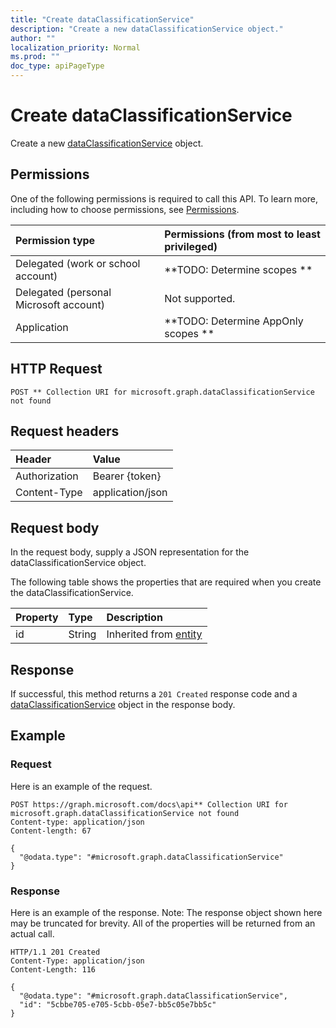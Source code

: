 ```yaml
---
title: "Create dataClassificationService"
description: "Create a new dataClassificationService object."
author: ""
localization_priority: Normal
ms.prod: ""
doc_type: apiPageType
---
```


# Create dataClassificationService

Create a new [dataClassificationService](../resources/dataclassificationservice.md) object.

## Permissions
One of the following permissions is required to call this API. To learn more, including how to choose permissions, see [Permissions](/concepts/permissions-reference.md).

|Permission type|Permissions (from most to least privileged)|
|:---|:---|
|Delegated (work or school account)|**TODO: Determine scopes **|
|Delegated (personal Microsoft account)|Not supported.|
|Application|**TODO: Determine AppOnly scopes **|

## HTTP Request
<!-- {
  "blockType": "ignored"
}
-->
``` http
POST ** Collection URI for microsoft.graph.dataClassificationService not found
```

## Request headers
|Header|Value|
|:---|:---|
|Authorization|Bearer {token}|
|Content-Type|application/json|

## Request body
In the request body, supply a JSON representation for the dataClassificationService object.

The following table shows the properties that are required when you create the dataClassificationService.

|Property|Type|Description|
|:---|:---|:---|
|id|String| Inherited from [entity](../resources/entity.md)|



## Response
If successful, this method returns a `201 Created` response code and a [dataClassificationService](../resources/dataclassificationservice.md) object in the response body.

## Example

### Request
Here is an example of the request.
<!-- {
  "blockType": "request",
  "name": "create_dataclassificationservice_from_"
}
-->
``` http
POST https://graph.microsoft.com/docs\api** Collection URI for microsoft.graph.dataClassificationService not found
Content-type: application/json
Content-length: 67

{
  "@odata.type": "#microsoft.graph.dataClassificationService"
}
```

### Response
Here is an example of the response. Note: The response object shown here may be truncated for brevity. All of the properties will be returned from an actual call.
<!-- {
  "blockType": "response",
  "truncated": true,
  "@odata.type": "microsoft.graph.dataclassificationservice"
}
-->
``` http
HTTP/1.1 201 Created
Content-Type: application/json
Content-Length: 116

{
  "@odata.type": "#microsoft.graph.dataClassificationService",
  "id": "5cbbe705-e705-5cbb-05e7-bb5c05e7bb5c"
}
```

